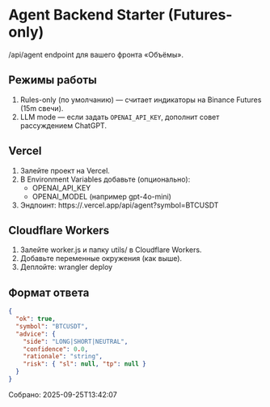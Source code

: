 
# Agent Backend Starter (Futures-only)

/api/agent endpoint для вашего фронта «Объёмы».

## Режимы работы
1. Rules-only (по умолчанию) — считает индикаторы на Binance Futures (15m свечи).
2. LLM mode — если задать `OPENAI_API_KEY`, дополнит совет рассуждением ChatGPT.

## Vercel
1. Залейте проект на Vercel.
2. В Environment Variables добавьте (опционально):
   - OPENAI_API_KEY
   - OPENAI_MODEL (например gpt-4o-mini)
3. Эндпоинт: https://<project>.vercel.app/api/agent?symbol=BTCUSDT

## Cloudflare Workers
1. Залейте worker.js и папку utils/ в Cloudflare Workers.
2. Добавьте переменные окружения (как выше).
3. Деплойте: wrangler deploy

## Формат ответа
```json
{
  "ok": true,
  "symbol": "BTCUSDT",
  "advice": {
    "side": "LONG|SHORT|NEUTRAL",
    "confidence": 0.0,
    "rationale": "string",
    "risk": { "sl": null, "tp": null }
  }
}
```

Собрано: 2025-09-25T13:42:07
